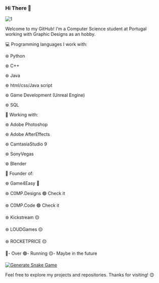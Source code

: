 ### Hi There 👋

![1](https://github.com/C0MPL3Xscs/C0MPL3Xscs/assets/82287232/671f84be-60aa-4c4e-8fcb-c2dbd6a3029e)

Welcome to my GitHub! I'm a Computer Science student at Portugal working with Graphic Designs as an hobby.

💻 Programming languages I work with:

  ⊛ Python

  ⊛ C++
  
  ⊛ Java
  
  ⊛ html/css/Java script
  
  ⊛ Game Development (Unreal Engine)
  
  ⊛ SQL
  
  🎨 Working with:

  ⊛ Adobe Photoshop
  
  ⊛ Adobe AfterEffects
  
  ⊛ CamtasiaStudio 9
  
  ⊛ SonyVegas
  
  ⊛ Blender
  
  🤵 Founder of:

⊛ Game4Easy 🔴

⊛ C0MP.Designs 🟢 Check it

⊛ C0MP.Code 🟢 Check it

⊛ Kickstream 🟡

⊛ LOUDGames 🟡

⊛ ROCKETPRICE 🟡

🔴- Over 🟢- Running 🟡- Maybe in the future

[![Generate Snake Game](https://github.com/C0MPL3Xscs/SnakeGame/actions/workflows/snake.yml/badge.svg)](https://github.com/C0MPL3Xscs/SnakeGame/actions/workflows/snake.yml)

Feel free to explore my projects and repositories. Thanks for visiting! 😊
